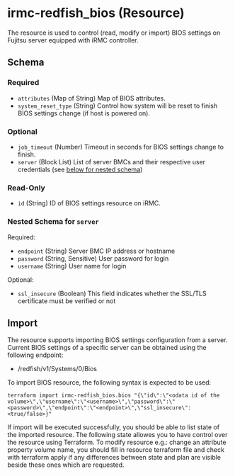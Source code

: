 # irmc-redfish_bios (Resource)

The resource is used to control (read, modify or import) BIOS settings on Fujitsu server equipped with iRMC controller.


<!-- schema generated by tfplugindocs -->
## Schema

### Required

- `attributes` (Map of String) Map of BIOS attributes.
- `system_reset_type` (String) Control how system will be reset to finish BIOS settings change (if host is powered on).

### Optional

- `job_timeout` (Number) Timeout in seconds for BIOS settings change to finish.
- `server` (Block List) List of server BMCs and their respective user credentials (see [below for nested schema](#nestedblock--server))

### Read-Only

- `id` (String) ID of BIOS settings resource on iRMC.

<a id="nestedblock--server"></a>
### Nested Schema for `server`

Required:

- `endpoint` (String) Server BMC IP address or hostname
- `password` (String, Sensitive) User password for login
- `username` (String) User name for login

Optional:

- `ssl_insecure` (Boolean) This field indicates whether the SSL/TLS certificate must be verified or not


## Import

The resource supports importing BIOS settings configuration from a server.
Current BIOS settings of a specific server can be obtained using the following endpoint:
- /redfish/v1/Systems/0/Bios

To import BIOS resource, the following syntax is expected to be used:
```shell
terraform import irmc-redfish_bios.bios "{\"id\":\"<odata id of the volume>\",\"username\":\"<username>\",\"password\":\"<password>\",\"endpoint\":\"<endpoint>\",\"ssl_insecure\":<true/false>}"
```

If import will be executed successfully, you should be able to list state of the imported resource.
The following state allowes you to have control over the resource using Terraform.
To modify resource e.g.: change an attribute property volume name, you should fill in resource terraform file and check with terraform apply if any differences
between state and plan are visible beside these ones which are requested.
